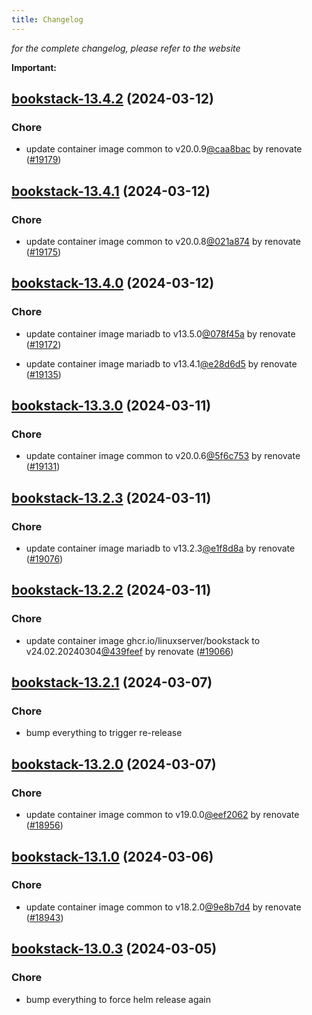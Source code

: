 ```yaml
---
title: Changelog
---
```



*for the complete changelog, please refer to the website*

**Important:**


## [bookstack-13.4.2](https://github.com/truecharts/charts/compare/bookstack-13.4.1...bookstack-13.4.2) (2024-03-12)

### Chore



- update container image common to v20.0.9[@caa8bac](https://github.com/caa8bac) by renovate ([#19179](https://github.com/truecharts/charts/issues/19179))


## [bookstack-13.4.1](https://github.com/truecharts/charts/compare/bookstack-13.4.0...bookstack-13.4.1) (2024-03-12)

### Chore



- update container image common to v20.0.8[@021a874](https://github.com/021a874) by renovate ([#19175](https://github.com/truecharts/charts/issues/19175))


## [bookstack-13.4.0](https://github.com/truecharts/charts/compare/bookstack-13.3.0...bookstack-13.4.0) (2024-03-12)

### Chore



- update container image mariadb to v13.5.0[@078f45a](https://github.com/078f45a) by renovate ([#19172](https://github.com/truecharts/charts/issues/19172))

- update container image mariadb to v13.4.1[@e28d6d5](https://github.com/e28d6d5) by renovate ([#19135](https://github.com/truecharts/charts/issues/19135))


## [bookstack-13.3.0](https://github.com/truecharts/charts/compare/bookstack-13.2.3...bookstack-13.3.0) (2024-03-11)

### Chore



- update container image common to v20.0.6[@5f6c753](https://github.com/5f6c753) by renovate ([#19131](https://github.com/truecharts/charts/issues/19131))


## [bookstack-13.2.3](https://github.com/truecharts/charts/compare/bookstack-13.2.2...bookstack-13.2.3) (2024-03-11)

### Chore



- update container image mariadb to v13.2.3[@e1f8d8a](https://github.com/e1f8d8a) by renovate ([#19076](https://github.com/truecharts/charts/issues/19076))


## [bookstack-13.2.2](https://github.com/truecharts/charts/compare/bookstack-13.2.1...bookstack-13.2.2) (2024-03-11)

### Chore



- update container image ghcr.io/linuxserver/bookstack to v24.02.20240304[@439feef](https://github.com/439feef) by renovate ([#19066](https://github.com/truecharts/charts/issues/19066))


## [bookstack-13.2.1](https://github.com/truecharts/charts/compare/bookstack-13.2.0...bookstack-13.2.1) (2024-03-07)

### Chore



- bump everything to trigger re-release


## [bookstack-13.2.0](https://github.com/truecharts/charts/compare/bookstack-13.1.0...bookstack-13.2.0) (2024-03-07)

### Chore



- update container image common to v19.0.0[@eef2062](https://github.com/eef2062) by renovate ([#18956](https://github.com/truecharts/charts/issues/18956))


## [bookstack-13.1.0](https://github.com/truecharts/charts/compare/bookstack-13.0.3...bookstack-13.1.0) (2024-03-06)

### Chore



- update container image common to v18.2.0[@9e8b7d4](https://github.com/9e8b7d4) by renovate ([#18943](https://github.com/truecharts/charts/issues/18943))


## [bookstack-13.0.3](https://github.com/truecharts/charts/compare/bookstack-13.0.2...bookstack-13.0.3) (2024-03-05)

### Chore



- bump everything to force helm release again